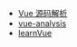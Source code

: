 * [Vue 源码解析](http://www.imooc.com/article/14466)
* [vue-analysis](https://github.com/ustbhuangyi/vue-analysis)
* [learnVue](https://github.com/answershuto/learnVue)